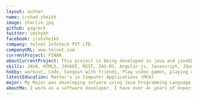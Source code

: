 ```yaml
---
layout: author
name: irshad sheikh
image: charlie.jpg
github: gagrock
twitter: imshykh
facebook: irshsheikh
company: telnet Infotech PVT LTD.
companyURL: www.telnet.com
currentProject: FINAR
aboutCurrentProject: This project is being developed in java and javaEE and HTML5. My main contribution is to develop rest Api services.
skills: JAVA, HTML5, JAVAEE, REST, JAX-RS, Angular-js, Javascript, JQuery, C++, Lua, SQl, WebDesign, CSS3, Groovy
hobby: workout, Code, hangout with friends, Play video games, playing cricket
latestEducation: Master's in Computer Applications (MCA)
major: My Major was developing sofware using Java Programming Language.
aboutMe: I work as a software developer. I have over 4+ years of experience in developing web applications and Java Enterprise applications. 
---
```


